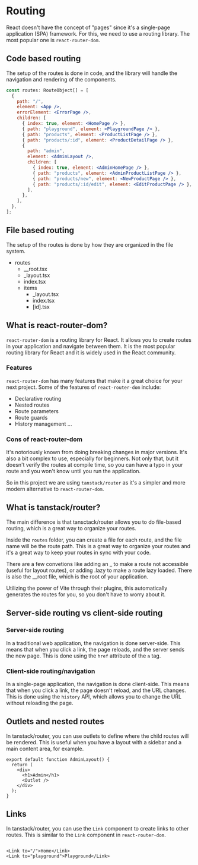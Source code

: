 # Routing

React doesn't have the concept of "pages" since it's a single-page application (SPA) framework. For this, we need to use a routing library. The most popular one is `react-router-dom`.

## Code based routing

The setup of the routes is done in code, and the library will handle the navigation and rendering of the components.

```jsx
const routes: RouteObject[] = [
  {
    path: "/",
    element: <App />,
    errorElement: <ErrorPage />,
    children: [
      { index: true, element: <HomePage /> },
      { path: "playground", element: <PlaygroundPage /> },
      { path: "products", element: <ProductListPage /> },
      { path: "products/:id", element: <ProductDetailPage /> },
      {
        path: "admin",
        element: <AdminLayout />,
        children: [
          { index: true, element: <AdminHomePage /> },
          { path: "products", element: <AdminProductListPage /> },
          { path: "products/new", element: <NewProductPage /> },
          { path: "products/:id/edit", element: <EditProductPage /> },
        ],
      },
    ],
  },
];
 ```

## File based routing

The setup of the routes is done by how they are organized in the file system.

- routes
    - __root.tsx
    - _layout.tsx
    - index.tsx
    - items
        - _layout.tsx
        - index.tsx
        - [id].tsx


## What is react-router-dom?

`react-router-dom` is a routing library for React. It allows you to create routes in your application and navigate between them. It is the most popular routing library for React and it is widely used in the React community.

### Features

`react-router-dom` has many features that make it a great choice for your next project. Some of the features of `react-router-dom` include:

- Declarative routing
- Nested routes
- Route parameters
- Route guards
- History management
...

### Cons of react-router-dom

It's notoriously known from doing breaking changes in major versions. It's also a bit complex to use, especially for beginners. Not only that, but it doesn't verify the routes at compile time, so you can have a typo in your route and you won't know until you run the application.

So in this project we are using `tanstack/router` as it's a simpler and more modern alternative to `react-router-dom`.

## What is tanstack/router?

The main difference is that tansctack/router allows you to do file-based routing, which is a great way to organize your routes.

Inside the `routes` folder, you can create a file for each route, and the file name will be the route path. This is a great way to organize your routes and it's a great way to keep your routes in sync with your code.

There are a few convetions like adding an _ to make a route not accessible (useful for layout routes), or adding .lazy to make a route lazy loaded. There is also the __root file, which is the root of your application.

Utilizing the power of Vite through their plugins, this automatically generates the routes for you, so you don't have to worry about it.

## Server-side routing vs client-side routing

### Server-side routing

In a traditional web application, the navigation is done server-side. This means that when you click a link, the page reloads, and the server sends the new page. This is done using the `href` attribute of the `a` tag.

### Client-side routing/navigation

In a single-page application, the navigation is done client-side. This means that when you click a link, the page doesn't reload, and the URL changes. This is done using the `history` API, which allows you to change the URL without reloading the page.


## Outlets and nested routes

In tanstack/router, you can use outlets to define where the child routes will be rendered. This is useful when you have a layout with a sidebar and a main content area, for example.

```tsx
export default function AdminLayout() {
  return (
    <div>
      <h1>Admin</h1>
      <Outlet />
    </div>
  );
}
```

## Links

In tanstack/router, you can use the `Link` component to create links to other routes. This is similar to the `Link` component in `react-router-dom`.

```tsx

<Link to="/">Home</Link>
<Link to="playground">Playground</Link>

```